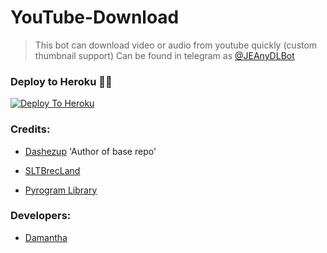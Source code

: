 # YouTube-Download

> This bot can download video or audio from youtube quickly (custom thumbnail support) Can be found in telegram as [@JEAnyDLBot](https://t.me/JEAnyDLBot)

### Deploy to Heroku 🏃‍♂

[![Deploy To Heroku](https://www.herokucdn.com/deploy/button.svg)](https://heroku.com/deploy?template=https://github.com/sampathsir/YouTube-Download)

### Credits:

- [Dashezup](https://github.com/dashezup) 'Author of base repo'

- [SLTBrecLand](https://t.me/SLTBrecLand)

- [Pyrogram Library](https://github.com/pyrogram/pyrogram)

### Developers:

- [Damantha](https://t.me/Damantha126)

